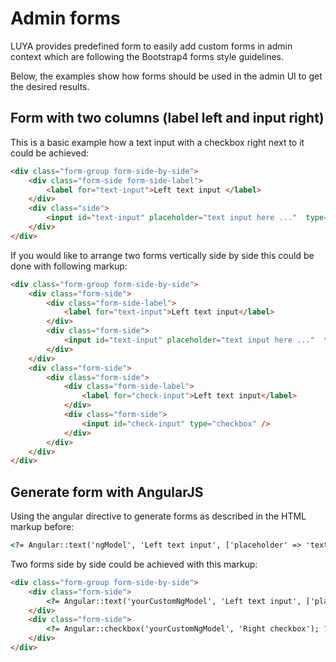 # Admin forms

LUYA provides predefined form to easily add custom forms in admin context which are following the Bootstrap4 forms style guidelines.

Below, the examples show how forms should be used in the admin UI to get the desired results.

## Form with two columns (label left and input right)

This is a basic example how a text input with a checkbox right next to it could be achieved:


```html 
<div class="form-group form-side-by-side">
    <div class="form-side form-side-label">
        <label for="text-input">Left text input </label>
    </div>
    <div class="side">
        <input id="text-input" placeholder="text input here ..."  type="text" />
    </div>
</div>
```

If you would like to arrange two forms vertically side by side this could be done with following markup:

```html 
<div class="form-group form-side-by-side">
    <div class="form-side">
        <div class="form-side-label">
            <label for="text-input">Left text input</label>
        </div>
        <div class="form-side">
            <input id="text-input" placeholder="text input here ..."  type="text" />
        </div>
    </div>
    <div class="form-side">
        <div class="form-side">
            <div class="form-side-label">
                <label for="check-input">Left text input</label>
            </div>
            <div class="form-side">
                <input id="check-input" type="checkbox" />
            </div>
        </div>
    </div>
</div>
```

## Generate form with AngularJS 

Using the angular directive to generate forms as described in the HTML markup before:

```html 
<?= Angular::text('ngModel', 'Left text input', ['placeholder' => 'text input here ...']); ?>
```

Two forms side by side could be achieved with this markup:

```html 
<div class="form-group form-side-by-side">
    <div class="form-side">
        <?= Angular::text('yourCustomNgModel', 'Left text input', ['placeholder' => 'text input here ...']); ?>
    </div>
    <div class="form-side">
        <?= Angular::checkbox('yourCustomNgModel', 'Right checkbox'); ?>
    </div>
</div>
```
